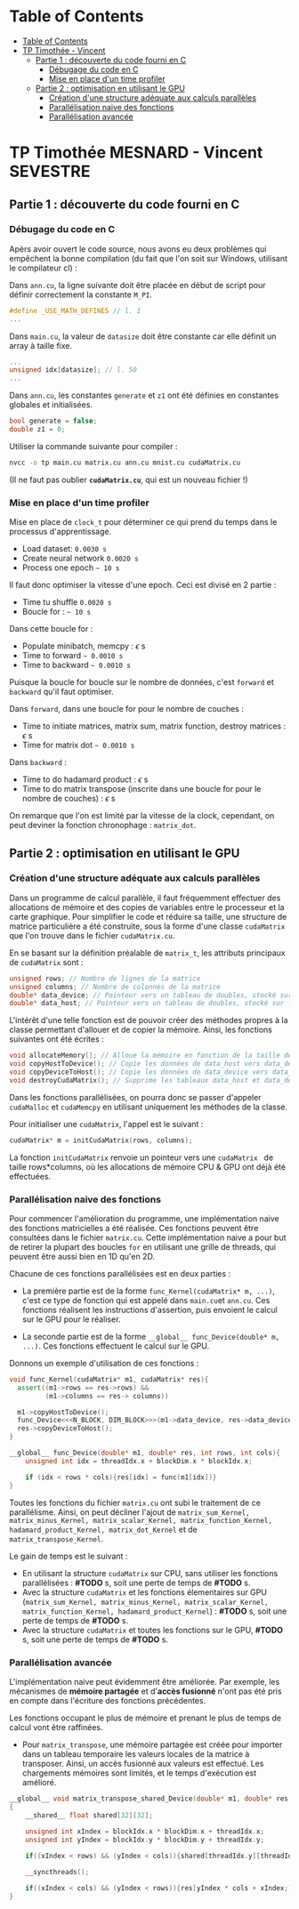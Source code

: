 # Table of Contents
- [Table of Contents](#table-of-contents)
- [TP Timothée - Vincent](#tp-timothée---vincent)
  - [Partie 1 : découverte du code fourni en C](#partie-1--découverte-du-code-fourni-en-c)
    - [Débugage du code en C](#débugage-du-code-en-c)
    - [Mise en place d'un time profiler](#mise-en-place-dun-time-profiler)
  - [Partie 2 : optimisation en utilisant le GPU](#partie-2--optimisation-en-utilisant-le-gpu)
    - [Création d'une structure adéquate aux calculs parallèles](#création-dune-structure-adéquate-aux-calculs-parallèles)
    - [Parallélisation naive des fonctions](#parallélisation-naive-des-fonctions)
    - [Parallélisation avancée](#parallélisation-avancée)

# TP Timothée MESNARD - Vincent SEVESTRE

## Partie 1 : découverte du code fourni en C

### Débugage du code en C

Apèrs avoir ouvert le code source, nous avons eu deux problèmes qui empêchent la bonne compilation (du fait que l'on soit sur Windows, utilisant le compilateur cl) :

Dans `ann.cu`, la ligne suivante doit être placée en début de script pour définir correctement la constante `M_PI`.
```C
#define _USE_MATH_DEFINES // l. 1
...
```

Dans `main.cu`, la valeur de `datasize` doit être constante car elle définit un array à taille fixe.
```C
...
unsigned idx[datasize]; // l. 50
...
```

Dans `ann.cu`, les constantes `generate` et `z1` ont été définies en constantes globales et initialisées.

```C
bool generate = false;
double z1 = 0;
```

Utiliser la commande suivante pour compiler : 
```bash
nvcc -o tp main.cu matrix.cu ann.cu mnist.cu cudaMatrix.cu
```
(Il ne faut pas oublier **`cudaMatrix.cu`**, qui est un nouveau fichier !)

### Mise en place d'un time profiler

Mise en place de `clock_t` pour déterminer ce qui prend du temps dans le processus d'apprentissage.

- Load dataset: `0.0030 s`
- Create neural network `0.0020 s`
- Process one epoch `~ 10 s`

Il faut donc optimiser la vitesse d'une epoch. Ceci est divisé en 2 partie :
- Time tu shuffle `0.0020 s`
- Boucle for : `~ 10 s`

Dans cette boucle for :
- Populate minibatch, memcpy : $\epsilon$ s
- Time to forward `~ 0.0010 s`
- Time to backward `~ 0.0010 s`

Puisque la boucle for boucle sur le nombre de données, c'est `forward` et `backward` qu'il faut optimiser.

Dans `forward`, dans une boucle for pour le nombre de couches :
- Time to initiate matrices, matrix sum, matrix function, destroy matrices :  $\epsilon$ s
- Time for matrix dot `~ 0.0010 s`

Dans `backward` :
- Time to do hadamard product :  $\epsilon$ s
- Time to do matrix transpose (inscrite dans une boucle for pour le nombre de couches) : $\epsilon$ s

On remarque que l'on est limité par la vitesse de la clock, cependant, on peut deviner la fonction chronophage : `matrix_dot`.

## Partie 2 : optimisation en utilisant le GPU

### Création d'une structure adéquate aux calculs parallèles

Dans un programme de calcul parallèle, il faut fréquemment effectuer des allocations de mémoire et des copies de variables entre le processeur et la carte graphique.
Pour simplifier le code et réduire sa taille, une structure de matrice particulière a été construite, sous la forme d'une classe `cudaMatrix` que l'on trouve dans le fichier `cudaMatrix.cu`.

En se basant sur la définition préalable de `matrix_t`, les attributs principaux de `cudaMatrix` sont :

```C++
unsigned rows; // Nombre de lignes de la matrice
unsigned columns; // Nombre de colonnes de la matrice
double* data_device; // Pointeur vers un tableau de doubles, stocké sur le CPU
double* data_host; // Pointeur vers un tableau de doubles, stocké sur le GPU
```

L'intérêt d'une telle fonction est de pouvoir créer des méthodes propres à la classe permettant d'allouer et de copier la mémoire.
Ainsi, les fonctions suivantes ont été écrites :

```C++
void allocateMemory(); // Alloue la mémoire en fonction de la taille de la matrice, i.e. rows*columns*sizeof(double)
void copyHostToDevice(); // Copie les données de data_host vers data_device
void copyDeviceToHost(); // Copie les données de data_device vers data_host
void destroyCudaMatrix(); // Supprime les tableaux data_host et data_device
```

Dans les fonctions parallélisées, on pourra donc se passer d'appeler `cudaMalloc` et `cudaMemcpy` en utilisant uniquement les méthodes de la classe.

Pour initialiser une `cudaMatrix`, l'appel est le suivant :

```C++
cudaMatrix* m = initCudaMatrix(rows, columns);
```

La fonction `initCudaMatrix` renvoie un pointeur vers une `cudaMatrix ` de taille rows*columns, où les allocations de mémoire CPU & GPU ont déjà été effectuées.
### Parallélisation naive des fonctions

Pour commencer l'amélioration du programme, une implémentation naive des fonctions matricielles a été réalisée. Ces fonctions peuvent être consultées dans le fichier `matrix.cu`.
Cette implémentation naive a pour but de retirer la plupart des boucles `for` en utilisant une grille de threads, qui peuvent être aussi bien en 1D qu'en 2D.

Chacune de ces fonctions parallélisées est en deux parties : 

- La première partie est de la forme `func_Kernel(cudaMatrix* m, ...)`, c'est ce type de fonction qui est appelé dans `main.cu`et `ann.cu`. Ces fonctions réalisent les instructions d'assertion, puis envoient le calcul sur le GPU pour le réaliser.

- La seconde partie est de la forme `__global__ func_Device(double* m, ...)`. Ces fonctions effectuent le calcul sur le GPU.

Donnons un exemple d'utilisation de ces fonctions :

```C++
void func_Kernel(cudaMatrix* m1, cudaMatrix* res){
  assert((m1->rows == res->rows) && 
         (m1->columns == res-> columns))

  m1->copyHostToDevice();
  func_Device<<<N_BLOCK, DIM_BLOCK>>>(m1->data_device, res->data_device, m1->rows, m1->columns);
  res->copyDeviceToHost();
}
```
```C++
__global__ func_Device(double* m1, double* res, int rows, int cols){
    unsigned int idx = threadIdx.x + blockDim.x * blockIdx.x;

    if (idx < rows * cols){res[idx] = func(m1[idx])}
}
```

Toutes les fonctions du fichier `matrix.cu` ont subi le traitement de ce parallélisme. Ainsi, on peut décliner l'ajout de `matrix_sum_Kernel, matrix_minus_Kernel, matrix_scalar_Kernel, matrix_function_Kernel, hadamard_product_Kernel, matrix_dot_Kernel` et de `matrix_transpose_Kernel`.

Le gain de temps est le suivant : 

- En utilisant la structure `cudaMatrix` sur CPU, sans utiliser les fonctions parallélisées : **#TODO** s, soit une perte de temps de **#TODO** s.
- Avec la structure `cudaMatrix` et les fonctions élementaires sur GPU (`matrix_sum_Kernel, matrix_minus_Kernel, matrix_scalar_Kernel, matrix_function_Kernel, hadamard_product_Kernel`) : **#TODO** s, soit une perte de temps de **#TODO** s.
- Avec la structure `cudaMatrix` et toutes les fonctions sur le GPU, **#TODO** s, soit une perte de temps de **#TODO** s.

### Parallélisation avancée

L'implémentation naive peut évidemment être améliorée. Par exemple, les mécanismes de **mémoire partagée** et d'**accès fusionné** n'ont pas été pris en compte dans l'écriture des fonctions précédentes.

Les fonctions occupant le plus de mémoire et prenant le plus de temps de calcul vont être raffinées.

- Pour `matrix_transpose`, une mémoire partagée est créée pour importer dans un tableau temporaire les valeurs locales de la matrice à transposer. Ainsi, un accès fusionné aux valeurs est effectué. Les chargements mémoires sont limités, et le temps d'exécution est amélioré.

```C++
__global__ void matrix_transpose_shared_Device(double* m1, double* res, int rows, int cols)
{
	__shared__ float shared[32][32];
	
	unsigned int xIndex = blockIdx.x * blockDim.x + threadIdx.x;
	unsigned int yIndex = blockIdx.y * blockDim.y + threadIdx.y;

	if((xIndex < rows) && (yIndex < cols)){shared[threadIdx.y][threadIdx.x] = m1[yIndex * rows + xIndex];} // Copie dans la mémoire partagée

	__syncthreads();

	if((xIndex < cols) && (yIndex < rows)){res[yIndex * cols + xIndex;] = shared[threadIdx.x][threadIdx.y];} // Copie dans le résultat
}
```

